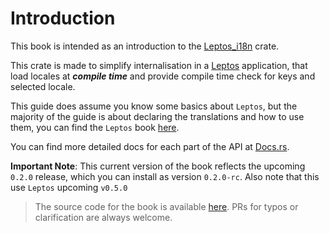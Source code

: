 # Introduction

This book is intended as an introduction to the [Leptos_i18n](https://github.com/Baptistemontan/leptos_i18n) crate.

This crate is made to simplify internalisation in a [Leptos](https://crates.io/crates/leptos) application, that load locales at **_compile time_** and provide compile time check for keys and selected locale.

This guide does assume you know some basics about `Leptos`, but the majority of the guide is about declaring the translations and how to use them, you can find the `Leptos` book [here](https://leptos-rs.github.io/leptos/).

You can find more detailed docs for each part of the API at [Docs.rs](https://docs.rs/leptos_i18n/latest/leptos_i18n/).

**Important Note**: This current version of the book reflects the upcoming `0.2.0` release, which you can install as version `0.2.0-rc`. Also note that this use `Leptos` upcoming `v0.5.0`

> The source code for the book is available [here](https://github.com/Baptistemontan/leptos_i18n/tree/main/docs/book). PRs for typos or clarification are always welcome.
